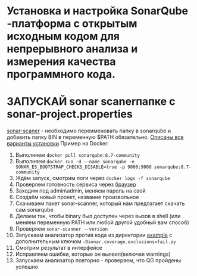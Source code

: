 # Установка и настройка SonarQube -платформа с открытым исходным кодом для непрерывного анализа и измерения качества программного кода.
# ЗАПУСКАЙ sonar scanerпапке с sonar-project.properties
[sonar-scaner](https://binaries.sonarsource.com/?prefix=Distribution/sonar-scanner-cli/) - необходимо переименовать папку в sonarqube и добавить папку BIN в переменную $PATH обязательно.
[Описаны все варианты установки](https://docs.sonarqube.org/latest/setup/install-server/) 
Пример на Docker:
1. Выполняем `docker pull sonarqube:8.7-community`
2. Выполняем `docker run -d --name sonarqube -e SONAR_ES_BOOTSTRAP_CHECKS_DISABLE=true -p 9000:9000 sonarqube:8.7-community`
3. Ждём запуск, смотрим логи через `docker logs -f sonarqube`
4. Проверяем готовность сервиса через [браузер](http://localhost:9000)
5. Заходим под admin\admin, меняем пароль на свой
6. Создаём новый проект, название произвольное
2. Скачиваем пакет sonar-scanner, который нам предлагает скачать сам sonarqube
3. Делаем так, чтобы binary был доступен через вызов в shell (или меняем переменную PATH или любой другой удобный вам способ)
4. Проверяем `sonar-scanner --version`
5. Запускаем анализатор против кода из директории [example](./example) с дополнительным ключом `-Dsonar.coverage.exclusions=fail.py`
6. Смотрим результат в интерфейсе
7. Исправляем ошибки, которые он выявил(включая warnings)
8. Запускаем анализатор повторно - проверяем, что QG пройдены успешно
   